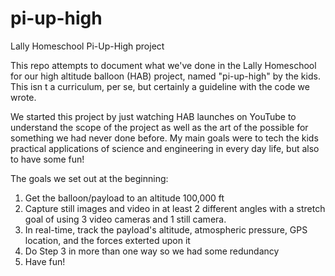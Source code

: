 # pi-up-high
Lally Homeschool Pi-Up-High project

This repo attempts to document what we've done in the Lally Homeschool for our high altitude balloon (HAB) project, named "pi-up-high" by the kids. This isn
t a curriculum, per se, but certainly a guideline with the code we wrote.

We started this project by just watching HAB launches on YouTube to understand the scope of the project as well as the art of the possible for something we had never done before. My main goals were to tech the kids practical applications of science and engineering in every day life, but also to have some fun!

The goals we set out at the beginning:
1. Get the balloon/payload to an altitude 100,000 ft
2. Capture still images and video in at least 2 different angles with a stretch goal of using 3 video cameras and 1 still camera.
3. In real-time, track the payload's altitude, atmospheric pressure, GPS location, and the forces exterted upon it
4. Do Step 3 in more than one way so we had some redundancy
5. Have fun!
